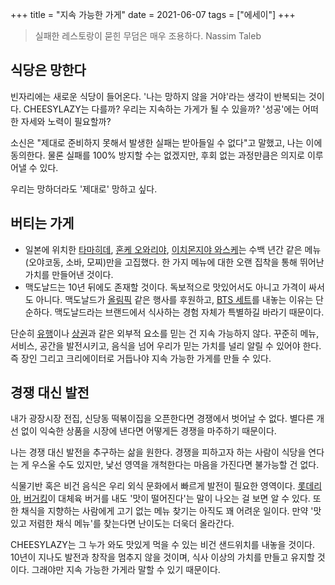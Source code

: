 +++
title = "지속 가능한 가게"
date = 2021-06-07
tags = ["에세이"]
+++

> 실패한 레스토랑이 묻힌 무덤은 매우 조용하다.
> Nassim Taleb

## 식당은 망한다

빈자리에는 새로운 식당이 들어온다. '나는 망하지 않을 거야'라는 생각이 반복되는 것이다. CHEESYLAZY는 다를까? 우리는 지속하는 가게가 될 수 있을까? '성공'에는 어떠한 자세와 노력이 필요할까?

소신은 "제대로 준비하지 못해서 발생한 실패는 받아들일 수 없다"고 말했고, 나는 이에 동의한다. 물론 실패를 100% 방지할 수는 없겠지만, 후회 없는 과정만큼은 의지로 이루어낼 수 있다.

우리는 망하더라도 '제대로' 망하고 싶다.

## 버티는 가게

* 일본에 위치한 [타마히데](https://www.youtube.com/watch?v=A_ehH20Nv_A), [혼케 오와리야](https://www.youtube.com/watch?v=8EPR2OSY_d8), [이치몬지야 와스케](https://www.youtube.com/watch?v=ZuhsvLMqgJo)는 수백 년간 같은 메뉴(오야코동, 소바, 모찌)만을 고집했다. 한 가지 메뉴에 대한 오랜 집착을 통해 뛰어난 가치를 만들어낸 것이다.
* 맥도날드는 10년 뒤에도 존재할 것이다. 독보적으로 맛있어서도 아니고 가격이 싸서도 아니다. 맥도날드가 [올림픽](https://news.joins.com/article/21679901) 같은 행사를 후원하고, [BTS 세트](https://www.mk.co.kr/news/business/view/2021/05/518286/)를 내놓는 이유는 단순하다. 맥도날드라는 브랜드에서 식사하는 경험 자체가 특별하길 바라기 때문이다.

단순히 [유행](https://www.sisain.co.kr/news/articleView.html?idxno=28805)이나 [상권](https://www.etoday.co.kr/news/view/2017019)과 같은 외부적 요소를 믿는 건 지속 가능하지 않다. 꾸준히 메뉴, 서비스, 공간을 발전시키고, 음식을 넘어 우리가 믿는 가치를 널리 알릴 수 있어야 한다. 즉 장인 그리고 크리에이터로 거듭나야 지속 가능한 가게를 만들 수 있다.

## 경쟁 대신 발전

내가 광장시장 전집, 신당동 떡볶이집을 오픈한다면 경쟁에서 벗어날 수 없다. 별다른 개선 없이 익숙한 상품을 시장에 낸다면 어떻게든 경쟁을 마주하기 때문이다.

나는 경쟁 대신 발전을 추구하는 삶을 원한다. 경쟁을 피하고자 하는 사람이 식당을 연다는 게 우스울 수도 있지만, 낯선 영역을 개척한다는 마음을 가진다면 불가능할 건 없다.

식물기반 혹은 비건 음식은 우리 외식 문화에서 빠르게 발전이 필요한 영역이다. [롯데리아](https://biz.chosun.com/site/data/html_dir/2020/11/16/2020111600806.html), [버거킹](https://www.mk.co.kr/news/business/view/2021/02/171853/)이 대체육 버거를 내도 '맛이 떨어진다'는 말이 나오는 걸 보면 알 수 있다. 또한 채식을 지향하는 사람에게 고기 없는 메뉴 찾기는 아직도 꽤 어려운 일이다. 만약 '맛있고 저렴한 채식 메뉴'를 찾는다면 난이도는 더욱더 올라간다.

CHEESYLAZY는 그 누가 와도 맛있게 먹을 수 있는 비건 샌드위치를 내놓을 것이다. 10년이 지나도 발전과 창작을 멈추지 않을 것이며, 식사 이상의 가치를 만들고 유지할 것이다. 그래야만 지속 가능한 가게라 말할 수 있기 때문이다.